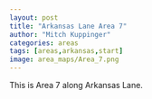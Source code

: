```yaml
---
layout: post
title: "Arkansas Lane Area 7"
author: "Mitch Kuppinger"
categories: areas
tags: [areas,arkansas,start]
image: area_maps/Area_7.png
---
```


This is Area 7 along Arkansas Lane.
